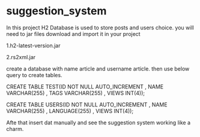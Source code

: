 

# suggestion_system

In this project H2 Database is used to store posts and users choice.
you will need to jar files
download and import it in your project

1.h2-latest-version.jar

2.rs2xml.jar

create a database with name article and username article.
then use below query to create tables.

  CREATE TABLE TEST(ID NOT NULL AUTO_INCREMENT , NAME VARCHAR(255) , TAGS VARCHAR(255) , VIEWS INT(4));
  
  CREATE TABLE USERS(ID NOT NULL AUTO_INCREMENT , NAME VARCHAR(255) , LANGUAGE(255) , VIEWS INT(4));
  
Afte that insert dat manually and see the suggestion system working like a charm.



